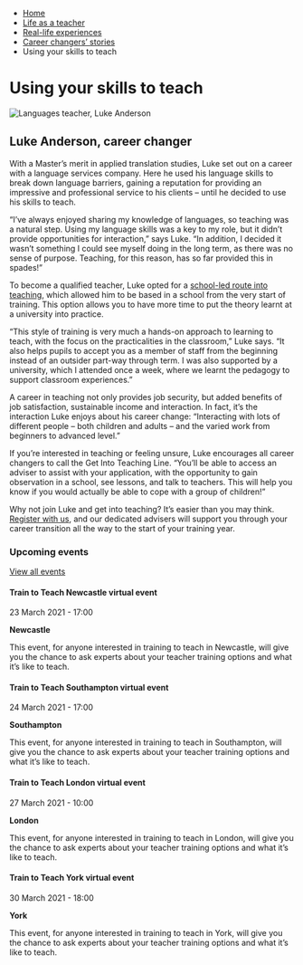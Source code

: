 *   [Home](/)
*   [Life as a teacher](/life-as-a-teacher)
*   [Real-life experiences](/life-as-a-teacher/real-life-experiences)
*   [Career changers’ stories](/life-as-a-teacher/real-life-experiences/career-changer-stories)
*   Using your skills to teach

Using your skills to teach
==========================

<img alt="Languages teacher, Luke Anderson" src="https://getintoteaching.education.gov.uk/sites/default/files/LukeAnderson\_294x294.jpg"></img>

Luke Anderson, career changer 
------------------------------

With a Master’s merit in applied translation studies, Luke set out on a career with a language services company. Here he used his language skills to break down language barriers, gaining a reputation for providing an impressive and professional service to his clients – until he decided to use his skills to teach.

“I’ve always enjoyed sharing my knowledge of languages, so teaching was a natural step. Using my language skills was a key to my role, but it didn’t provide opportunities for interaction,” says Luke. “In addition, I decided it wasn’t something I could see myself doing in the long term, as there was no sense of purpose. Teaching, for this reason, has so far provided this in spades!”

To become a qualified teacher, Luke opted for a [school-led route into teaching](/node/2358 "Find out more about school-led teacher training"), which allowed him to be based in a school from the very start of training. This option allows you to have more time to put the theory learnt at a university into practice.

“This style of training is very much a hands-on approach to learning to teach, with the focus on the practicalities in the classroom,” Luke says. “It also helps pupils to accept you as a member of staff from the beginning instead of an outsider part-way through term. I was also supported by a university, which I attended once a week, where we learnt the pedagogy to support classroom experiences.”

A career in teaching not only provides job security, but added benefits of job satisfaction, sustainable income and interaction. In fact, it’s the interaction Luke enjoys about his career change: “Interacting with lots of different people – both children and adults – and the varied work from beginners to advanced level.”

If you’re interested in teaching or feeling unsure, Luke encourages all career changers to call the Get Into Teaching Line. “You’ll be able to access an adviser to assist with your application, with the opportunity to gain observation in a school, see lessons, and talk to teachers. This will help you know if you would actually be able to cope with a group of children!”

Why not join Luke and get into teaching? It’s easier than you may think. [Register with us](https://register.getintoteaching.education.gov.uk/register "Register with Get Into Teaching"), and our dedicated advisers will support you through your career transition all the way to the start of your training year.

### Upcoming events

[View all events](/teaching-events)

[](/teaching-events/train-to-teach-events/train-to-teach-newcastle-virtual-event-230321)

#### Train to Teach Newcastle virtual event

23 March 2021 - 17:00

**Newcastle**

This event, for anyone interested in training to teach in Newcastle, will give you the chance to ask experts about your teacher training options and what it’s like to teach.

[](/teaching-events/train-to-teach-events/train-to-teach-southampton-virtual-event-240321)

#### Train to Teach Southampton virtual event

24 March 2021 - 17:00

**Southampton**

This event, for anyone interested in training to teach in Southampton, will give you the chance to ask experts about your teacher training options and what it’s like to teach.

[](/teaching-events/train-to-teach-events/train-to-teach-london-virtual-event-270321)

#### Train to Teach London virtual event

27 March 2021 - 10:00

**London**

This event, for anyone interested in training to teach in London, will give you the chance to ask experts about your teacher training options and what it’s like to teach.

[](/teaching-events/train-to-teach-events/train-to-teach-york-virtual-event-300321)

#### Train to Teach York virtual event

30 March 2021 - 18:00

**York**

This event, for anyone interested in training to teach in York, will give you the chance to ask experts about your teacher training options and what it’s like to teach.